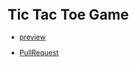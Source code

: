 
# Tic Tac Toe Game

- [preview](https://ezio17.github.io/TicTacToe/)

- [PullRequest](https://github.com/Ezio17/TicTacToe/pull/1/files)